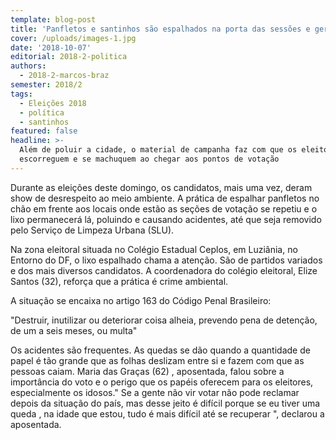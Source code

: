 ```yaml
---
template: blog-post
title: 'Panfletos e santinhos são espalhados na porta das sessões e geram acidentes '
cover: /uploads/images-1.jpg
date: '2018-10-07'
editorial: 2018-2-politica
authors:
  - 2018-2-marcos-braz
semester: 2018/2
tags:
  - Eleições 2018
  - política
  - santinhos
featured: false
headline: >-
  Além de poluir a cidade, o material de campanha faz com que os eleitores
  escorreguem e se machuquem ao chegar aos pontos de votação
---
```

Durante as eleições deste domingo, os candidatos, mais uma vez, deram show de desrespeito ao meio ambiente. A prática de espalhar panfletos no chão em frente aos locais onde estão as seções de votação se repetiu e o lixo permanecerá  lá, poluindo e causando acidentes, até que seja removido pelo Serviço de Limpeza Urbana (SLU).

Na zona eleitoral situada no Colégio Estadual Ceplos, em Luziânia, no Entorno do DF, o lixo espalhado chama a atenção. São de partidos variados e dos mais  diversos candidatos. A coordenadora do colégio eleitoral, Elize Santos (32), reforça que a prática é crime ambiental.

A situação se encaixa no artigo 163 do Código Penal Brasileiro:

"Destruir, inutilizar ou deteriorar coisa alheia, prevendo pena de detenção, de um a seis meses, ou multa"

Os acidentes são frequentes. As quedas se dão quando a quantidade de papel é tão grande que as folhas deslizam entre si e fazem com que as pessoas caiam. Maria das Graças (62) , aposentada, falou sobre a importância do voto e o perigo que os papéis oferecem para os eleitores, especialmente os idosos." Se a gente não vir votar não pode reclamar depois da situação do país, mas desse jeito é difícil porque se eu tiver uma queda , na idade que estou, tudo é mais difícil até se recuperar ", declarou a aposentada.
